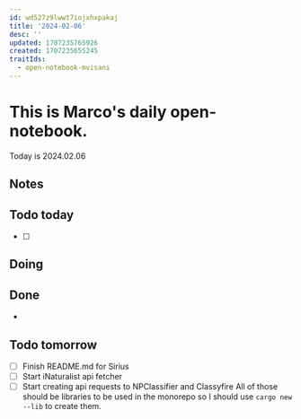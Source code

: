 ```yaml
---
id: wd527z9lwwt7iojxhxpakaj
title: '2024-02-06'
desc: ''
updated: 1707235765926
created: 1707235655245
traitIds:
  - open-notebook-mvisani
---
```

# This is Marco's daily open-notebook.

Today is 2024.02.06


## Notes

## Todo today
- [ ] 

## Doing


## Done
*  


## Todo tomorrow
- [ ] Finish README.md for Sirius
- [ ] Start iNaturalist api fetcher
- [ ] Start creating api requests to NPClassifier and Classyfire
All of those should be libraries to be used in the monorepo so I should use `cargo new --lib` to create them.